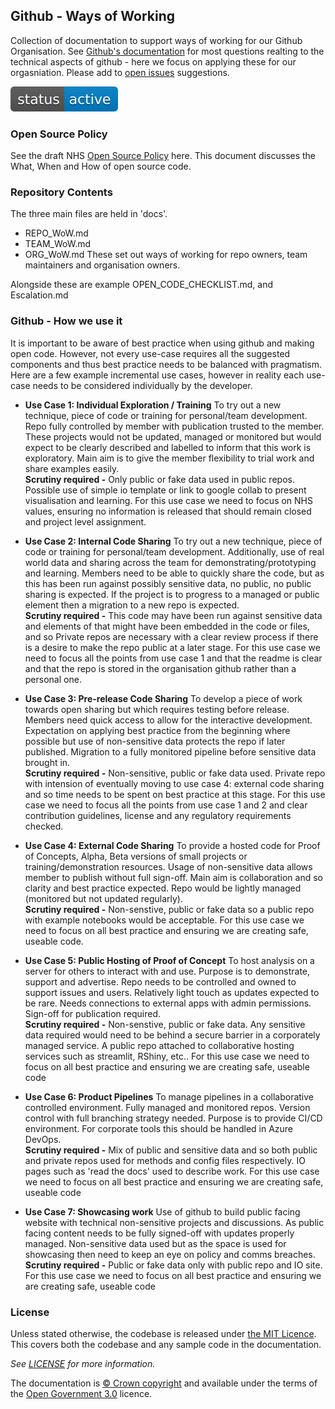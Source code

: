 ## Github - Ways of Working

Collection of documentation to support ways of working for our Github Organisation.  See [Github's documentation](https://docs.github.com/en) for most questions realting to the technical aspects of github - here we focus on applying these for our orgasniation. Please add to [open issues](https://github.com/nhsengland/github-WoW/issues) suggestions.

[![status: active](https://github.com/GIScience/badges/raw/master/status/active.svg)](https://github.com/GIScience/badges#active)

### Open Source Policy

See the draft NHS [Open Source Policy](https://github.com/nhsx/open-source-policy/blob/main/open-source-policy.md#e-assurance-requirements) here.  This document discusses the What, When and How of open source code.

### Repository Contents

The three main files are held in 'docs'. 
- REPO_WoW.md
- TEAM_WoW.md
- ORG_WoW.md
These set out ways of working for repo owners, team maintainers and organisation owners.

Alongside these are example OPEN_CODE_CHECKLIST.md, and Escalation.md

### Github - How we use it

It is important to be aware of best practice when using github and making open code.  However, not every use-case requires all the suggested components and thus best practice needs to be balanced with pragmatism.  Here are a few example incremental use cases, however in reality each use-case needs to be considered individually by the developer. 

- **Use Case 1: Individual Exploration / Training** 
To try out a new technique, piece of code or training for personal/team development.   Repo fully controlled by member with publication trusted to the member.   These projects would not be updated, managed or monitored but would expect to be clearly described and labelled to inform that this work is exploratory.  Main aim is to give the member flexibility to trial work and share examples easily.  \
**Scrutiny required -** Only public or fake data used in public repos.  Possible use of simple io template or link to google collab to present visualisation and learning.  For this use case we need to focus on NHS values, ensuring no information is released that should remain closed and project level assignment.

- **Use Case 2: Internal Code Sharing** 
To try out a new technique, piece of code or training for personal/team development.  Additionally, use of real world data and sharing across the team for demonstrating/prototyping and learning.    Members need to be able to quickly share the code, but as this has been run against possibly sensitive data, no public, no public sharing is expected.  If the project is to progress to a managed or public element then a migration to a new repo is expected. \
**Scrutiny required -** This code may have been run against sensitive data and elements of that might have been embedded in the code or files, and so Private repos are necessary with a clear review process if there is a desire to make the repo public at a later stage.  For this use case we need to focus all the points from use case 1 and that the readme is clear and that the repo is stored in the organisation github rather than a personal one.

- **Use Case 3: Pre-release Code Sharing** 
To develop a piece of work towards open sharing but which requires testing before release.  Members need quick access to allow for the interactive development.  Expectation on applying best practice from the beginning where possible but use of non-sensitive data protects the repo if later published.  Migration to a fully monitored pipeline before sensitive data brought in. \
**Scrutiny required -** Non-sensitive, public or fake data used.  Private repo with intension of eventually moving to use case 4: external code sharing and so time needs to be spent on best practice at this stage.  For this use case we need to focus all the points from use case 1 and 2 and clear contribution guidelines, license and any regulatory requirements checked.

- **Use Case 4: External Code Sharing** 
To provide a hosted code for Proof of Concepts, Alpha, Beta versions of small projects or training/demonstration resources.  Usage of non-sensitive data allows member to publish without full sign-off.  Main aim is collaboration and so clarity and best practice expected.  Repo would be lightly managed (monitored but not updated regularly). \
**Scrutiny required -** Non-senstive, public or fake data so a public repo with example notebooks would be acceptable.  For this use case we need to focus on all best practice and ensuring we are creating safe, useable code.

- **Use Case 5: Public Hosting of Proof of Concept** 
To host analysis on a server for others to interact with and use.  Purpose is to demonstrate, support and advertise.  Repo needs to be controlled and owned to support issues and users.  Relatively light touch as updates expected to be rare.  Needs connections to external apps with admin permissions.  Sign-off for publication required. \
**Scrutiny required -** Non-senstive, public or fake data.  Any sensitive data required would need to be behind a secure barrier in a corporately managed service.  A public repo attached to collaborative hosting services such as streamlit, RShiny, etc..  For this use case we need to focus on all best practice and ensuring we are creating safe, useable code

- **Use Case 6: Product Pipelines** 
To manage pipelines in a collaborative controlled environment.  Fully managed and monitored repos.  Version control with full branching strategy needed.  Purpose is to provide CI/CD environment.  For corporate tools this should be handled in Azure DevOps. \
**Scrutiny required -** Mix of public and sensitive data and so both public and private repos used for methods and config files respectively.   IO pages such as 'read the docs' used to describe work.  For this use case we need to focus on all best practice and ensuring we are creating safe, useable code

- **Use Case 7: Showcasing work** 
Use of github to build public facing website with technical non-sensitive projects and discussions.  As public facing content needs to be fully signed-off with updates properly managed.  Non-sensitive data used but as the space is used for showcasing then need to keep an eye on policy and comms breaches. \
**Scrutiny required -** Public or fake data only with public repo and IO site.  For this use case we need to focus on all best practice and ensuring we are creating safe, useable code


### License

Unless stated otherwise, the codebase is released under [the MIT Licence](https://opensource.org/licenses/MIT).
This covers both the codebase and any sample code in the documentation.

_See [LICENSE](./LICENSE) for more information._

The documentation is [© Crown copyright][copyright] and available under the terms
of the [Open Government 3.0][ogl] licence.

[mit]: LICENCE
[copyright]: http://www.nationalarchives.gov.uk/information-management/re-using-public-sector-information/uk-government-licensing-framework/crown-copyright/
[ogl]: http://www.nationalarchives.gov.uk/doc/open-government-licence/version/3/
